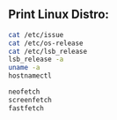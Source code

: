 ## Print Linux Distro:

```bash
cat /etc/issue
cat /etc/os-release
cat /etc/lsb_release
lsb_release -a
uname -a
hostnamectl

neofetch
screenfetch
fastfetch
```
